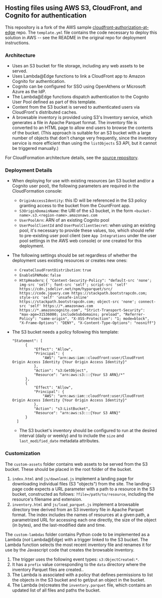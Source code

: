 ## Hosting files using AWS S3, CloudFront, and Cognito for authentication

This repository is a fork of the AWS sample [cloudfront-authorization-at-edge](https://github.com/aws-samples/cloudfront-authorization-at-edge/tree/master?tab=readme-ov-file#deploying-the-solution) repo. The `template.yml` file contains the code necessary to deploy this solution in AWS -- see the README in the original repo for deployment instructions.

### Architecture

- Uses an S3 bucket for file storage, including any web assets to be served.
- Uses Lambda@Edge functions to link a CloudFront app to Amazon Cognito for authentication.
- Cognito can be configured for SSO using OpenAthens or Microsoft Azure as the IdP. 
- The Lambda@Edge functions dispatch authentication to the Cognito User Pool defined as part of this template. 
- Content from the S3 bucket is served to authenticated users via CloudFront's distributed caches. 
- A browsable inventory is provided using S3's Inventory service, which generates a file in Apache Parquet format. The inventory file is converted to an HTML page to allow end users to browse the contents of the bucket. (This approach is suitable for an S3 bucket with a large number of objects that don't change very frequently, since the inventory service is more efficient than using the `listObjects` S3 API, but it cannot be triggered manually.)

For CloudFormation architecture details, see the [source repository](https://github.com/aws-samples/cloudfront-authorization-at-edge/tree/master?tab=readme-ov-file#deploying-the-solution).

### Deployment Details

- When deploying for use with existing resources (an S3 bucket and/or a Cognito user pool), the following parameters are required in the CloudFormation console:
  - `OriginAccessIdentity`: this ID will be referenced in the S3 policy granting access to the bucket from the CountFront app.
  - `S3OriginDomainName`: the URI of the s3 bucket, in the form `<bucket-name>.s3.<region-name>.amazonaws.com`
  - `UserPoolArn`: ARN of an existing Cognito pool
  - `UserPoolClientId` and `UserPoolClientSecret`: when using an existing pool, it's necessary to provide these values, too, which should refer to pre-existing user pool client (see `App Integrations` under the user pool settings in the AWS web console) or one created for this deployment.

- The following settings should be set regardless of whether the deployment uses existing resources or creates new ones:
  - `CreateCloudFrontDistribution`: `true`
  - `EnableSPAMode`: `false`
  - `HttpHeaders`: ```{ "Content-Security-Policy": "default-src 'none'; img-src 'self'; font-src 'self'; script-src 'self' https://cdn.jsdelivr.net/npm/hyparquet/src/ https://code.jquery.com https://stackpath.bootstrapcdn.com; style-src 'self' 'unsafe-inline' https://stackpath.bootstrapcdn.com; object-src 'none'; connect-src 'self' https://*.amazonaws.com https://*.amazoncognito.com", "Strict-Transport-Security": "max-age=31536000; includeSubdomains; preload", "Referrer-Policy": "same-origin", "X-XSS-Protection": "1; mode=block", "X-Frame-Options": "DENY", "X-Content-Type-Options": "nosniff"}```
	

- The S3 bucket needs a policy following this template:
  ```
  "Statement": [
        {
            "Effect": "Allow",
            "Principal": {
                "AWS": "arn:aws:iam::cloudfront:user/CloudFront Origin Access Identity {Your Origin Access Identity}"
            },
            "Action": "s3:GetObject",
            "Resource": "arn:aws:s3:::{Your S3 ARN}/*"
        },
        {
            "Effect": "Allow",
            "Principal": {
                "AWS": "arn:aws:iam::cloudfront:user/CloudFront Origin Access Identity {Your Origin Access Identity}"
            },
            "Action": "s3:ListBucket",
            "Resource": "arn:aws:s3:::{Your S3 ARN}"
        }
    ]
  ```
  - The S3 bucket's inventory should be configured to run at the desired interval (daily or weekly) and to include the `size` and `last_modified_date` metadata attributes.

### Customization

The `custom-assets` folder contains web assets to be served from the S3 bucket. These should be placed in the root folder of the bucket. 

1. `index.html` and `js/download.js` implement a landing page for downloading individual files (S3 "objects") from the site. The landing-page code expects a URL parameter with a path to a resource in the S3 bucket, constructed as follows: `?file=/path/to/resource`, including the resource's filename and extension. 
2. `inventory.html` and `js/load_parquet.js` implement a browsable directory tree derived from an S3 inventory file in Apache Parquet format. 
The index includes the names of resources at a given path, a parametrized URL for accessing each one directly, the size of the object (in bytes), and the last-modified date and time.

The `custom-lambdas` folder contains Python code to be implemented as a Lambda (*not* Lambda@Edge) with a trigger linked to the S3 bucket. The Lambda function selects the most recent inventory file and renames it for use by the Javascript code that creates the browsable inventory.

1. The trigger uses the following event types: `s3:ObjectCreated:*`.
2. It has a `prefix` value corresponding to the `data` directory where the inventory Parquet files are created..
3. The Lambda is associated with a policy that defines permissions to list the objects in the S3 bucket and to get/put an object in the bucket.
4. The Lambda (re)creates the `inventory.parquet` file, which contains an updated list of all files and paths the bucket.